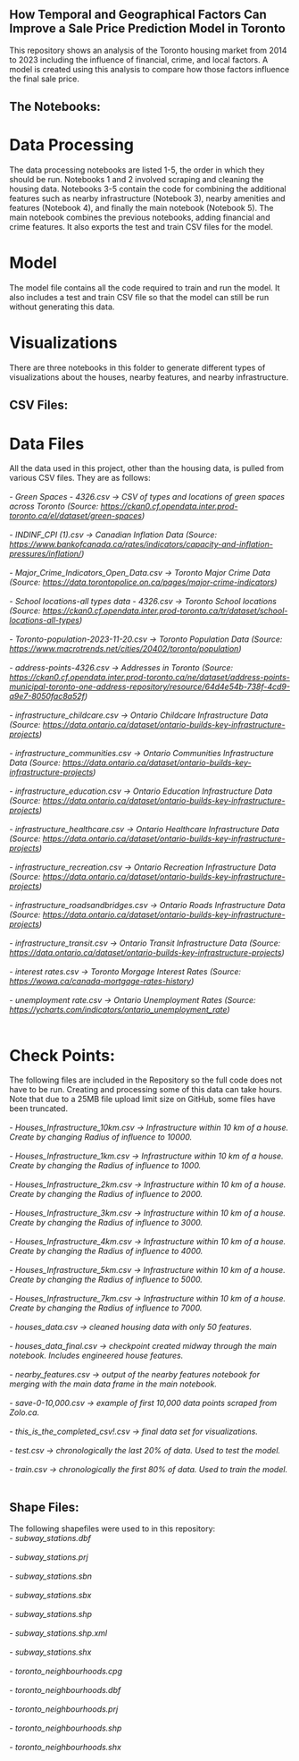 ## How Temporal and Geographical Factors Can Improve a Sale Price Prediction Model in Toronto
This repository shows an analysis of the Toronto housing market from 2014 to 2023 including the influence of financial, crime, and local factors. A model is created using this analysis to compare how those factors influence the final sale price.

## The Notebooks:
# Data Processing
The data processing notebooks are listed 1-5, the order in which they should be run. Notebooks 1 and 2 involved scraping and cleaning the housing data. Notebooks 3-5 contain the code for combining the additional features such as nearby infrastructure (Notebook 3), nearby amenities and features (Notebook 4), and finally the main notebook (Notebook 5). The main notebook combines the previous notebooks, adding financial and crime features. It also exports the test and train CSV files for the model. 
# Model
The model file contains all the code required to train and run the model. It also includes a test and train CSV file so that the model can still be run without generating this data.
# Visualizations
There are three notebooks in this folder to generate different types of visualizations about the houses, nearby features, and nearby infrastructure.

## CSV Files:
# Data Files
All the data used in this project, other than the housing data, is pulled from various CSV files. They are as follows:
<br /><br />
*- Green Spaces - 4326.csv -> CSV of types and locations of green spaces across Toronto (Source: https://ckan0.cf.opendata.inter.prod-toronto.ca/el/dataset/green-spaces)*<br /><br />
*- INDINF_CPI (1).csv -> Canadian Inflation Data (Source: https://www.bankofcanada.ca/rates/indicators/capacity-and-inflation-pressures/inflation/)*<br /><br />
*- Major_Crime_Indicators_Open_Data.csv -> Toronto Major Crime Data (Source: https://data.torontopolice.on.ca/pages/major-crime-indicators)*<br /><br />
*- School locations-all types data - 4326.csv -> Toronto School locations (Source: https://ckan0.cf.opendata.inter.prod-toronto.ca/tr/dataset/school-locations-all-types)*<br /><br />
*- Toronto-population-2023-11-20.csv -> Toronto Population Data (Source: https://www.macrotrends.net/cities/20402/toronto/population)*<br /><br />
*- address-points-4326.csv -> Addresses in Toronto (Source: https://ckan0.cf.opendata.inter.prod-toronto.ca/ne/dataset/address-points-municipal-toronto-one-address-repository/resource/64d4e54b-738f-4cd9-a9e7-8050fac8a52f)*<br /><br />
*- infrastructure_childcare.csv -> Ontario Childcare Infrastructure Data (Source: https://data.ontario.ca/dataset/ontario-builds-key-infrastructure-projects)*<br /><br />
*- infrastructure_communities.csv -> Ontario Communities Infrastructure Data (Source: https://data.ontario.ca/dataset/ontario-builds-key-infrastructure-projects)*<br /><br />
*- infrastructure_education.csv -> Ontario Education Infrastructure Data (Source: https://data.ontario.ca/dataset/ontario-builds-key-infrastructure-projects)*<br /><br />
*- infrastructure_healthcare.csv -> Ontario Healthcare Infrastructure Data (Source: https://data.ontario.ca/dataset/ontario-builds-key-infrastructure-projects)*<br /><br />
*- infrastructure_recreation.csv -> Ontario Recreation Infrastructure Data (Source: https://data.ontario.ca/dataset/ontario-builds-key-infrastructure-projects)*<br /><br />
*- infrastructure_roadsandbridges.csv -> Ontario Roads Infrastructure Data (Source: https://data.ontario.ca/dataset/ontario-builds-key-infrastructure-projects)*<br /><br />
*- infrastructure_transit.csv -> Ontario Transit Infrastructure Data (Source: https://data.ontario.ca/dataset/ontario-builds-key-infrastructure-projects)*<br /><br />
*- interest rates.csv -> Toronto Morgage Interest Rates (Source: https://wowa.ca/canada-mortgage-rates-history)*<br /><br />
*- unemployment rate.csv -> Ontario Unemployment Rates (Source: https://ycharts.com/indicators/ontario_unemployment_rate)*<br /><br />

# Check Points:
The following files are included in the Repository so the full code does not have to be run. Creating and processing some of this data can take hours. Note that due to a 25MB file upload limit size on GitHub, some files have been truncated. <br /><br />
*- Houses_Infrastructure_10km.csv -> Infrastructure within 10 km of a house. Create by changing Radius of influence to 10000.*<br /><br />
*- Houses_Infrastructure_1km.csv -> Infrastructure within 10 km of a house. Create by changing the Radius of influence to 1000.*<br /><br />
*- Houses_Infrastructure_2km.csv -> Infrastructure within 10 km of a house. Create by changing the Radius of influence to 2000.*<br /><br />
*- Houses_Infrastructure_3km.csv -> Infrastructure within 10 km of a house. Create by changing the Radius of influence to 3000.*<br /><br />
*- Houses_Infrastructure_4km.csv -> Infrastructure within 10 km of a house. Create by changing the Radius of influence to 4000.*<br /><br />
*- Houses_Infrastructure_5km.csv -> Infrastructure within 10 km of a house. Create by changing the Radius of influence to 5000.*<br /><br />
*- Houses_Infrastructure_7km.csv -> Infrastructure within 10 km of a house. Create by changing the Radius of influence to 7000.*<br /><br />
*- houses_data.csv -> cleaned housing data with only 50 features.*<br /><br />
*- houses_data_final.csv -> checkpoint created midway through the main notebook. Includes engineered house features.*<br /><br />
*- nearby_features.csv -> output of the nearby features notebook for merging with the main data frame in the main notebook.*<br /><br />
*- save-0-10,000.csv -> example of first 10,000 data points scraped from Zolo.ca.*<br /><br />
*- this_is_the_completed_csv!.csv -> final data set for visualizations.*<br /><br />
*- test.csv -> chronologically the last 20% of data. Used to test the model.*<br /><br />
*- train.csv -> chronologically the first 80% of data. Used to train the model.*<br /><br />

## Shape Files:
The following shapefiles were used to in this repository:<br />
*- subway_stations.dbf*<br /><br />
*- subway_stations.prj*<br /><br />
*- subway_stations.sbn*<br /><br />
*- subway_stations.sbx*<br /><br />
*- subway_stations.shp*<br /><br />
*- subway_stations.shp.xml*<br /><br />
*- subway_stations.shx*<br /><br />
*- toronto_neighbourhoods.cpg*<br /><br />
*- toronto_neighbourhoods.dbf*<br /><br />
*- toronto_neighbourhoods.prj*<br /><br />
*- toronto_neighbourhoods.shp*<br /><br />
*- toronto_neighbourhoods.shx*<br /><br />
